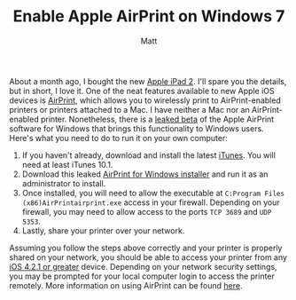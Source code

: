 ﻿---
title: Enable Apple AirPrint on Windows 7
author: Matt
layout: post
permalink: /2011/04/enable-apple-airprint-on-windows-7/
categories:
  - Miscellaneous
tags:
  - tutorial
---

About a month ago, I bought the new [Apple iPad 2](http://www.apple.com/ipad/). I'll spare you the details, but in short, I love it. One of the neat features available to new Apple iOS devices is [AirPrint](http://www.apple.com/ipad/features/airprint.html), which allows you to wirelessly print to AirPrint-enabled printers or printers attached to a Mac. I have neither a Mac nor an AirPrint-enabled printer. Nonetheless, there is a [leaked beta](http://jaxov.com/2010/11/how-to-enable-airprint-service-on-windows/) of the Apple AirPrint software for Windows that brings this functionality to Windows users. Here's what you need to do to run it on your own computer:

1.  If you haven't already, download and install the latest [iTunes][4]. You will need at least iTunes 10.1.
2.  Download this leaked [AirPrint for Windows installer][5] and run it as an administrator to install.
3.  Once installed, you will need to allow the executable at `C:Program Files (x86)AirPrintairprint.exe` access in your firewall. Depending on your firewall, you may need to allow access to the ports `TCP 3689` and `UDP 5353`.
4.  Lastly, share your printer over your network.

 [4]: http://www.apple.com/itunes/download/
 [5]: http://www.mediafire.com/?yadd9be20rkdpe5

Assuming you follow the steps above correctly and your printer is properly shared on your network, you should be able to access your printer from any [iOS 4.2.1 or greater][6] device. Depending on your network security settings, you may be prompted for your local computer login to access the printer remotely. More information on using AirPrint can be found [here][7].

 [6]: http://www.apple.com/ios/
 [7]: http://www.apple.com/pr/library/2010/11/22ios.html
